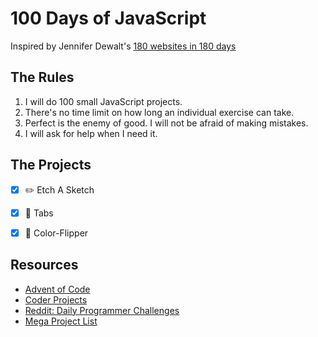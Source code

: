 # 100 Days of JavaScript

Inspired by Jennifer Dewalt's [180 websites in 180 days](https://jenniferdewalt.com/index.html)

## The Rules
1. I will do 100 small JavaScript projects.
2. There's no time limit on how long an individual exercise can take.
3. Perfect is the enemy of good. I will not be afraid of making mistakes.
4. I will ask for help when I need it.

## The Projects
* [x] ✏️ Etch A Sketch 
* [x] 📑 Tabs
* [x] 🎨 Color-Flipper


## Resources 
- [Advent of Code](https://adventofcode.com/)
- [Coder Projects](https://googlecreativelab.github.io/coder-projects/)
- [Reddit: Daily Programmer Challenges](https://www.reddit.com/r/dailyprogrammer/wiki/challenges/)
- [Mega Project List](https://github.com/karan/Projects)

